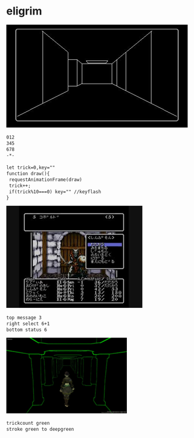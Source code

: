 # eligrim
![x](img1.jpg)
```
012
345
678
-*-

let trick=0,key=""
function draw(){
 requestAnimationFrame(draw)
 trick++;
 if(trick%10===0) key="" //keyflash
}
```
![y](img2.jpg)
```
top message 3
right select 6+1
bottom status 6
```
<img src="img3.jpg" height="200px">     



```
trickcount green
stroke green to deepgreen
```

